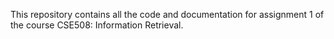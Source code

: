 This repository contains all the code and documentation for assignment 1 of the course CSE508: Information Retrieval.
